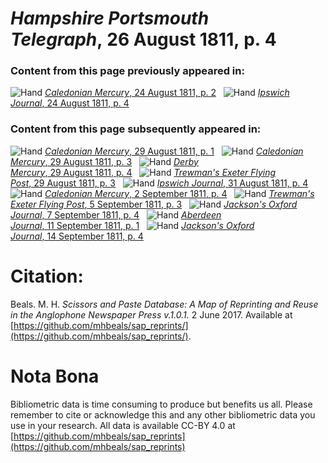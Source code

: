 # *Hampshire Portsmouth Telegraph*, 26 August 1811, p. 4  
  
### Content from this page previously appeared in:  
![Hand](http://scissorsandpaste.net/wp-content/uploads/2017/06/smallhandpointer.png) [*Caledonian Mercury*, 24 August 1811, p. 2](https://mhbeals.github.io/sap_html/Caledonian-Mercury/Caledonian-Mercury-24-August-1811-p-2)  
![Hand](http://scissorsandpaste.net/wp-content/uploads/2017/06/smallhandpointer.png) [*Ipswich Journal*, 24 August 1811, p. 4](https://mhbeals.github.io/sap_html/Ipswich-Journal/Ipswich-Journal-24-August-1811-p-4)  
  
### Content from this page subsequently appeared in:  
![Hand](http://scissorsandpaste.net/wp-content/uploads/2017/06/smallhandpointer.png) [*Caledonian Mercury*, 29 August 1811, p. 1](https://mhbeals.github.io/sap_html/Caledonian-Mercury/Caledonian-Mercury-29-August-1811-p-1)  
![Hand](http://scissorsandpaste.net/wp-content/uploads/2017/06/smallhandpointer.png) [*Caledonian Mercury*, 29 August 1811, p. 3](https://mhbeals.github.io/sap_html/Caledonian-Mercury/Caledonian-Mercury-29-August-1811-p-3)  
![Hand](http://scissorsandpaste.net/wp-content/uploads/2017/06/smallhandpointer.png) [*Derby Mercury*, 29 August 1811, p. 4](https://mhbeals.github.io/sap_html/Derby-Mercury/Derby-Mercury-29-August-1811-p-4)  
![Hand](http://scissorsandpaste.net/wp-content/uploads/2017/06/smallhandpointer.png) [*Trewman's Exeter Flying Post*, 29 August 1811, p. 3](https://mhbeals.github.io/sap_html/Trewman's-Exeter-Flying-Post/Trewman's-Exeter-Flying-Post-29-August-1811-p-3)  
![Hand](http://scissorsandpaste.net/wp-content/uploads/2017/06/smallhandpointer.png) [*Ipswich Journal*, 31 August 1811, p. 4](https://mhbeals.github.io/sap_html/Ipswich-Journal/Ipswich-Journal-31-August-1811-p-4)  
![Hand](http://scissorsandpaste.net/wp-content/uploads/2017/06/smallhandpointer.png) [*Caledonian Mercury*, 2 September 1811, p. 4](https://mhbeals.github.io/sap_html/Caledonian-Mercury/Caledonian-Mercury-2-September-1811-p-4)  
![Hand](http://scissorsandpaste.net/wp-content/uploads/2017/06/smallhandpointer.png) [*Trewman's Exeter Flying Post*, 5 September 1811, p. 3](https://mhbeals.github.io/sap_html/Trewman's-Exeter-Flying-Post/Trewman's-Exeter-Flying-Post-5-September-1811-p-3)  
![Hand](http://scissorsandpaste.net/wp-content/uploads/2017/06/smallhandpointer.png) [*Jackson's Oxford Journal*, 7 September 1811, p. 4](https://mhbeals.github.io/sap_html/Jackson's-Oxford-Journal/Jackson's-Oxford-Journal-7-September-1811-p-4)  
![Hand](http://scissorsandpaste.net/wp-content/uploads/2017/06/smallhandpointer.png) [*Aberdeen Journal*, 11 September 1811, p. 1](https://mhbeals.github.io/sap_html/Aberdeen-Journal/Aberdeen-Journal-11-September-1811-p-1)  
![Hand](http://scissorsandpaste.net/wp-content/uploads/2017/06/smallhandpointer.png) [*Jackson's Oxford Journal*, 14 September 1811, p. 4](https://mhbeals.github.io/sap_html/Jackson's-Oxford-Journal/Jackson's-Oxford-Journal-14-September-1811-p-4)  


# Citation: 

Beals. M. H. *Scissors and Paste Database: A Map of Reprinting and Reuse in the Anglophone Newspaper Press v.1.0.1.* 2 June 2017. Available at [https://github.com/mhbeals/sap_reprints/](https://github.com/mhbeals/sap_reprints/). 

# Nota Bona

Bibliometric data is time consuming to produce but benefits us all. Please remember to cite or acknowledge this and any other bibliometric data you use in your research. All data is available CC-BY 4.0 at [https://github.com/mhbeals/sap_reprints](https://github.com/mhbeals/sap_reprints)